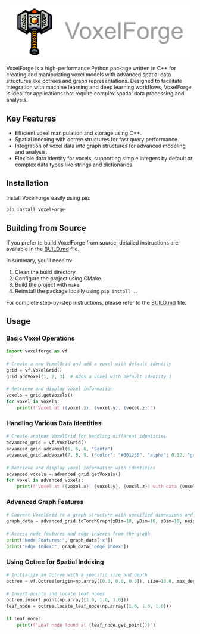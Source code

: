 <img src="https://raw.githubusercontent.com/andrewrgarcia/voxelforge/main/img/banner.png" width="800">

VoxelForge is a high-performance Python package written in C++ for creating and manipulating voxel models with advanced spatial data structures like octrees and graph representations. Designed to facilitate integration with machine learning and deep learning workflows, VoxelForge is ideal for applications that require complex spatial data processing and analysis.

## Key Features

- Efficient voxel manipulation and storage using C++.
- Spatial indexing with octree structures for fast query performance.
- Integration of voxel data into graph structures for advanced modeling and analysis.
- Flexible data identity for voxels, supporting simple integers by default or complex data types like strings and dictionaries.

## Installation

Install VoxelForge easily using pip:

```sh
pip install VoxelForge
```

## Building from Source

If you prefer to build VoxelForge from source, detailed instructions are available in the [BUILD.md](BUILD.md) file.

In summary, you'll need to:

1. Clean the build directory.
2. Configure the project using CMake.
3. Build the project with `make`.
4. Reinstall the package locally using `pip install .`.

For complete step-by-step instructions, please refer to the [BUILD.md](BUILD.md) file.

## Usage

### Basic Voxel Operations

```python
import voxelforge as vf

# Create a new VoxelGrid and add a voxel with default identity
grid = vf.VoxelGrid()
grid.addVoxel(1, 2, 3)  # Adds a voxel with default identity 1

# Retrieve and display voxel information
voxels = grid.getVoxels()
for voxel in voxels:
    print(f'Voxel at ({voxel.x}, {voxel.y}, {voxel.z})')
```

### Handling Various Data Identities

```python
# Create another VoxelGrid for handling different identities
advanced_grid = vf.VoxelGrid()
advanced_grid.addVoxel(6, 6, 6, "Santa")
advanced_grid.addVoxel(7, 8, 9, {"color": "#001230", "alpha": 0.12, "gravity": 0.81  })

# Retrieve and display voxel information with identities
advanced_voxels = advanced_grid.getVoxels()
for voxel in advanced_voxels:
    print(f'Voxel at ({voxel.x}, {voxel.y}, {voxel.z}) with data {voxel.data}')
```

### Advanced Graph Features

```python
# Convert VoxelGrid to a graph structure with specified dimensions and neighboring radius
graph_data = advanced_grid.toTorchGraph(xDim=10, yDim=10, zDim=10, neighboring_radius=1.0)

# Access node features and edge indexes from the graph
print("Node Features:", graph_data['x'])
print("Edge Index:", graph_data['edge_index'])
```

### Using Octree for Spatial Indexing

```python
# Initialize an Octree with a specific size and depth
octree = vf.Octree(origin=np.array([0.0, 0.0, 0.0]), size=10.0, max_depth=3)

# Insert points and locate leaf nodes
octree.insert_point(np.array([1.0, 1.0, 1.0]))
leaf_node = octree.locate_leaf_node(np.array([1.0, 1.0, 1.0]))

if leaf_node:
    print(f"Leaf node found at {leaf_node.get_point()}")
```
